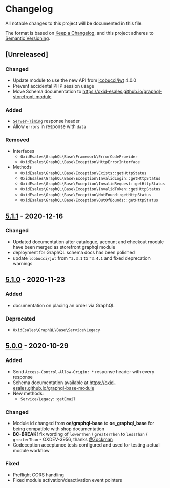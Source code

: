 # Changelog
All notable changes to this project will be documented in this file.

The format is based on [Keep a Changelog](https://keepachangelog.com/en/1.0.0/),
and this project adheres to [Semantic Versioning](https://semver.org/spec/v2.0.0.html).

## [Unreleased]

### Changed
- Update module to use the new API from [lcobucci/jwt](https://lcobucci-jwt.readthedocs.io/en/latest/upgrading/#v3x-to-v4x) 4.0.0
- Prevent accidental PHP session usage
- Move Schema documentation to https://oxid-esales.github.io/graphql-storefront-module

### Added
- [`Server-Timing`](https://developer.mozilla.org/en-US/docs/Web/HTTP/Headers/Server-Timing) response header
- Allow `errors` in response with `data`

### Removed
- Interfaces
    - `OxidEsales\GraphQL\Base\Framework\ErrorCodeProvider`
    - `OxidEsales\GraphQL\Base\Exception\HttpErrorInterface`
- Methods
    - `OxidEsales\GraphQL\Base\Exception\Exists::getHttpStatus`
    - `OxidEsales\GraphQL\Base\Exception\InvalidLogin::getHttpStatus`
    - `OxidEsales\GraphQL\Base\Exception\InvalidRequest::getHttpStatus`
    - `OxidEsales\GraphQL\Base\Exception\InvalidToken::getHttpStatus`
    - `OxidEsales\GraphQL\Base\Exception\NotFound::getHttpStatus`
    - `OxidEsales\GraphQL\Base\Exception\OutOfBounds::getHttpStatus`

## [5.1.1] - 2020-12-16

### Changed
- Updated documentation after catalogue, account and checkout module have been merged as
  storefront graphql module
- deployment for GraphQL schema docs has been polished
- update `lcobucci/jwt` from `^3.3.1` to `^3.4.1` and fixed deprecation warnings

## [5.1.0] - 2020-11-23

### Added
- documentation on placing an order via GraphQL

### Deprecated
- `OxidEsales\GraphQL\Base\Service\Legacy`

## [5.0.0] - 2020-10-29

### Added

- Send `Access-Control-Allow-Origin: *` response header with every response
- Schema documentation available at https://oxid-esales.github.io/graphql-base-module
- New methods:
    - `Service/Legacy::getEmail`

### Changed

- Module id changed from **oe/graphql-base** to **oe_graphql_base** for being compatible with shop documentation
- **BC-BREAK!** fix wording of `lowerThen` / `greaterThen` to `lessThan` /
  `greaterThan` - OXDEV-3956, thanks [@Zockman](https://github.com/Zockman)
- Codeception acceptance tests configured and used for testing actual module workflow

### Fixed

- Preflight CORS handling
- Fixed module activation/deactivation event pointers

[5.1.1]: https://github.com/OXID-eSales/graphql-base-module/compare/v5.1.0...v5.1.1
[5.1.0]: https://github.com/OXID-eSales/graphql-base-module/compare/v5.0.0...v5.1.0
[5.0.0]: https://github.com/OXID-eSales/graphql-base-module/compare/v4.0.0...v5.0.0
